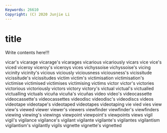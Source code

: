 ```yaml
---
Keywords: 26610
Copyright: (C) 2020 Junjie Li
---
```


# title

Write contents here!!!

vicar's 
vicarage
vicarage's 
vicarages 
vicarious 
vicariously 
vicars 
vice 
vice's 
viced 
viceroy 
viceroy's
viceroys 
vices 
vichyssoise 
vichyssoise's 
vicing 
vicinity 
vicinity's 
vicious 
viciously 
viciousness
viciousness's 
vicissitude 
vicissitude's 
vicissitudes 
victim 
victim's 
victimisation 
victimisation's 
victimise 
victimised
victimises 
victimising 
victims 
victor 
victor's 
victories 
victorious 
victoriously 
victors 
victory
victory's 
victual 
victual's 
victualled 
victualling 
victuals 
vicuña 
vicuña's 
vicuñas 
video
video's 
videocassette 
videocassette's 
videocassettes 
videodisc 
videodisc's 
videodiscs 
videos 
videotape 
videotape's
videotaped 
videotapes 
videotaping 
vie 
vied 
vies 
view 
view's 
viewed 
viewer
viewer's 
viewers 
viewfinder 
viewfinder's 
viewfinders 
viewing 
viewing's 
viewings 
viewpoint 
viewpoint's
viewpoints 
views 
vigil 
vigil's 
vigilance 
vigilance's 
vigilant 
vigilante 
vigilante's 
vigilantes
vigilantism 
vigilantism's 
vigilantly 
vigils 
vignette 
vignette's 
vignetted 
